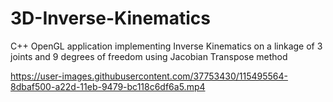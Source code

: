 

# 3D-Inverse-Kinematics

C++ OpenGL application implementing Inverse Kinematics on a linkage of 3 joints and 9 degrees of freedom using Jacobian Transpose method

https://user-images.githubusercontent.com/37753430/115495564-8dbaf500-a22d-11eb-9479-bc118c6df6a5.mp4
